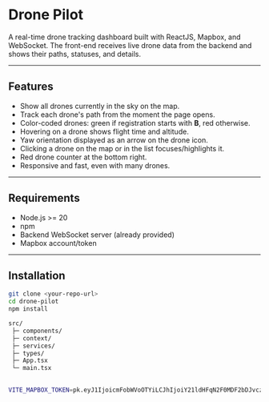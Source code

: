 # Drone Pilot

A real-time drone tracking dashboard built with ReactJS, Mapbox, and WebSocket. The front-end receives live drone data from the backend and shows their paths, statuses, and details.

---

## Features

- Show all drones currently in the sky on the map.
- Track each drone's path from the moment the page opens.
- Color-coded drones: green if registration starts with **B**, red otherwise.
- Hovering on a drone shows flight time and altitude.
- Yaw orientation displayed as an arrow on the drone icon.
- Clicking a drone on the map or in the list focuses/highlights it.
- Red drone counter at the bottom right.
- Responsive and fast, even with many drones.

---

## Requirements

- Node.js >= 20
- npm
- Backend WebSocket server (already provided)
- Mapbox account/token

---

## Installation

```bash
git clone <your-repo-url>
cd drone-pilot
npm install

src/
 ├─ components/   
 ├─ context/     
 ├─ services/     
 ├─ types/      
 ├─ App.tsx
 └─ main.tsx

 
VITE_MAPBOX_TOKEN=pk.eyJ1IjoicmFobWVoOTYiLCJhIjoiY21ldHFqN2F0MDF2bDJvczhlcDZqbjl2MiJ9.sBfa_Qb3RcuM_atotyjfMA
